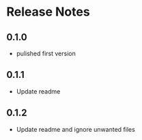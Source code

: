 # Release Notes

## 0.1.0

- pulished first version

## 0.1.1

- Update readme

## 0.1.2

- Update readme and ignore unwanted files
